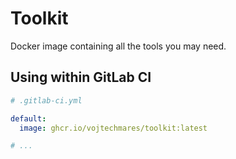 # Toolkit

Docker image containing all the tools you may need.

## Using within GitLab CI

```yaml
# .gitlab-ci.yml

default:
  image: ghcr.io/vojtechmares/toolkit:latest

# ...
```
